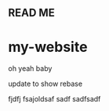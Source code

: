 READ ME
------------------------------------------------
# my-website
oh yeah baby

update to show rebase

fjdfj
fsajoldsaf
sadf
sadfsadf
